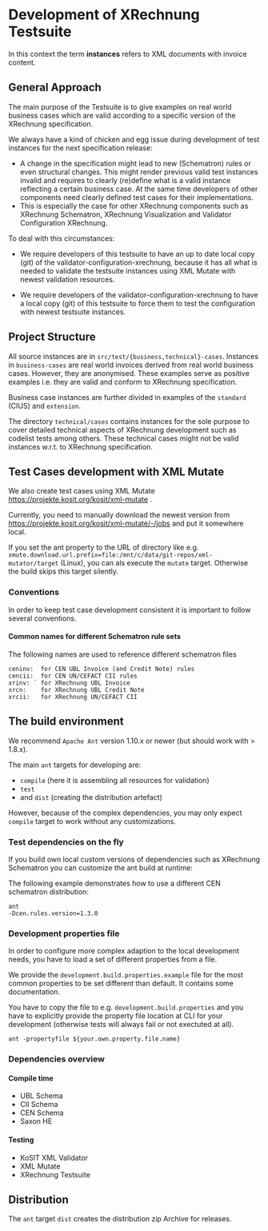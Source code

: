 # Development of XRechnung Testsuite

In this context the term **instances** refers to XML documents with invoice content.

## General Approach

The main purpose of the Testsuite is to give examples on real world business cases which are valid according to a specific version of the XRechnung specification. 

We always have a kind of chicken and egg issue during development of test instances for the next specification release:

* A change in the specification might lead to new (Schematron) rules or even structural changes. This might render previous valid test instances invalid and requires to clearly (re)define what is a valid instance reflecting a certain business case. At the same time developers of other components need clearly defined test cases for their implementations.
* This is especially the case for other XRechnung components such as XRechnung Schematron, XRechnung Visualization and Validator Configuration XRechnung. 

To deal with this circumstances:

* We require developers of this testsuite to have an up to date local copy (git) of the validator-configuration-xrechnung, because it has all what is needed to validate the testsuite instances using XML Mutate with newest validation resources.

* We require developers of the validator-configuration-xrechnung to have a local copy (git) of this testsuite to force them to test the configuration with newest testsuite instances.

## Project Structure

All source instances are in `src/test/{business,technical}-cases`. Instances in `business-cases` are real world invoices derived from real world business cases. However, they are anonymised. These examples serve as positive examples i.e. they are valid and conform to XRechnung specification.

Business case instances are further divided in examples of the `standard` (CIUS) and `extension`.

The directory `technical/cases` contains instances for the sole purpose to cover detailed technical aspects of XRechnung development such as codelist tests among others. These technical cases might not be valid instances w.r.t. to XRechnung specification.

## Test Cases development with XML Mutate

We also create test cases using XML Mutate https://projekte.kosit.org/kosit/xml-mutate .

Currently, you need to manually download the newest version from https://projekte.kosit.org/kosit/xml-mutate/-/jobs and put it somewhere local.

If you set the ant property to the URL of directory like e.g. `xmute.download.url.prefix=file:/mnt/c/data/git-repos/xml-mutator/target` (Linux), you can als execute the `mutate` target. Otherwise the build skips this target silently.

### Conventions

In order to keep test case development consistent it is important to follow several conventions.

#### Common names for different Schematron rule sets

The following names are used to reference different schematron files

```
ceninv:  for CEN UBL Invoice (and Credit Note) rules
cencii:  for CEN UN/CEFACT CII rules
xrinv: ´ for XRechnung UBL Invoice
xrcn:    for XRechnung UBL Credit Note
xrcii:   for XRechnung UN/CEFACT CII
```

## The build environment

We recommend `Apache Ant` version 1.10.x or newer (but should work with > 1.8.x).

The main `ant` targets for developing are:

* `compile` (here it is assembling all resources for validation)
* `test`
* and `dist` (creating the distribution artefact)

However, because of the complex dependencies, you may only expect `compile` target to work without any customizations.

### Test dependencies on the fly

If you build own local custom versions of dependencies such as XRechnung Schematron you can customize the ant build at runtime:

The following example demonstrates how to use a different CEN schematron distribution:
```shell
ant
-Dcen.rules.version=1.3.0
```

### Development properties file

In order to configure more complex adaption to the local development needs, you have to load a set of different properties from a file.

We provide the `development.build.properties.example` file for the most common properties to be set different than default. It contains some documentation.

You have to copy the file to e.g. `development.build.properties` and you have to explicitly provide the property file location at CLI for your development (otherwise tests will always fail or not exectuted at all).

```shell
ant -propertyfile ${your.own.property.file.name}
```

### Dependencies overview

#### Compile time

* UBL Schema
* CII Schema
* CEN Schema
* Saxon HE

#### Testing

* KoSIT XML Validator
* XML Mutate
* XRechnung Testsuite

## Distribution

The `ant` target `dist` creates the distribution zip Archive for releases.
